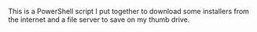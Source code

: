 This is a PowerShell script I put together to download some installers from the internet and a file server to save on my thumb drive.
